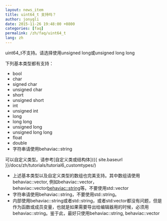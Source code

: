 ```yaml
---
layout: news_item
title: uint64_t 支持吗？
author: jonygli
date: 2015-11-26 19:48:00 +0800
categories: [faq]
permalink: /zh/faq/uint64_t
lang: zh
---
```


uint64_t不支持。请选择使用unsigned long或unsigned long long

下列基本类型都有支持：

 - bool
 - char
 - signed char
 - unsigned char
 - short
 - unsigned short
 - int
 - unsigned int
 - long
 - long long
 - unsigned long
 - unsigned long long
 - float
 - double
 - 字符串请使用behaviac::string

可以自定义类型。请参考[自定义类或结构体]({{ site.baseurl }}/docs/zh/tutorials/tutorial6_customtypes/)

 - 上述基本类型以及自定义类型的数组也完美支持。其中数组请使用behaviac::vector, 例如behaviac::vector<bool>，behaviac::vector<behaviac::string>等。不要使用std::vector
 - 字符串请使用behaviac::string，不要使用std::string。
 - 内部使用behaviac::string或者std::string，或者std:vector都没有问题，但是作为函数或成员变量，也就是如果需要导出给编辑器用的时候，必须用behaviac::string。鉴于此，最好只使用behaviac::string, behaviac::vector
